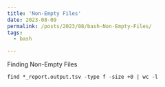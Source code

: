 ```yaml
---
title: 'Non-Empty Files'
date: 2023-08-09
permalink: /posts/2023/08/bash-Non-Empty-Files/
tags:
  - bash

---
```

Finding Non-Empty Files
```
find *_report.output.tsv -type f -size +0 | wc -l
```
